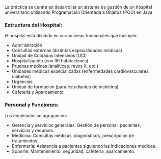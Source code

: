 La práctica se centra en desarrollar un sistema de gestión de un hospital universitario utilizando Programación Orientada a Objetos (POO) en Java.

### Estructura del Hospital:
El hospital está dividido en varias áreas funcionales que incluyen:
- Administración
- Consultas externas (distintas especialidades médicas)
- Unidad de Cuidados Intensivos (UCI)
- Hospitalización (con 90 habitaciones)
- Pruebas médicas (analíticas, rayos X, etc.)
- Unidades médicas especializadas (enfermedades cardiovasculares, diabetes)
- Urgencias
- Unidad de formación (para estudiantes de medicina)
- Cafetería y Aparcamiento

### Personal y Funciones:
Los empleados se agrupan en:
- Gerencia y servicios generales: Gestión de personal, pacientes, servicios y recursos.
- Medicina: Consultas médicas, diagnósticos, prescripción de tratamientos.
- Enfermería: Asistencia a pacientes siguiendo las indicaciones médicas.
- Soporte: Mantenimiento, seguridad, cafetería, aparcamiento.

